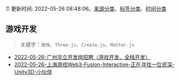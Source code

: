 :alarm_clock: 更新时间: 2022-05-26 08:48:06。[来源分类](../README.md)、[标签分类](../TAGS.md)、[时间分类](../TIMELINE.md)

## 游戏开发


> 关键字：`游戏`、`Three.js`、`Create.js`、`Matter.js`



- [2022-05-26-广州华立开发岗招聘（游戏开发、全栈开发）](https://www.v2ex.com/t/855463) 
- [2022-05-26-上海游戏Web3-Fusion-Interactive-正在寻找一位资深-Unity3D-小伙伴](https://www.v2ex.com/t/855443) 